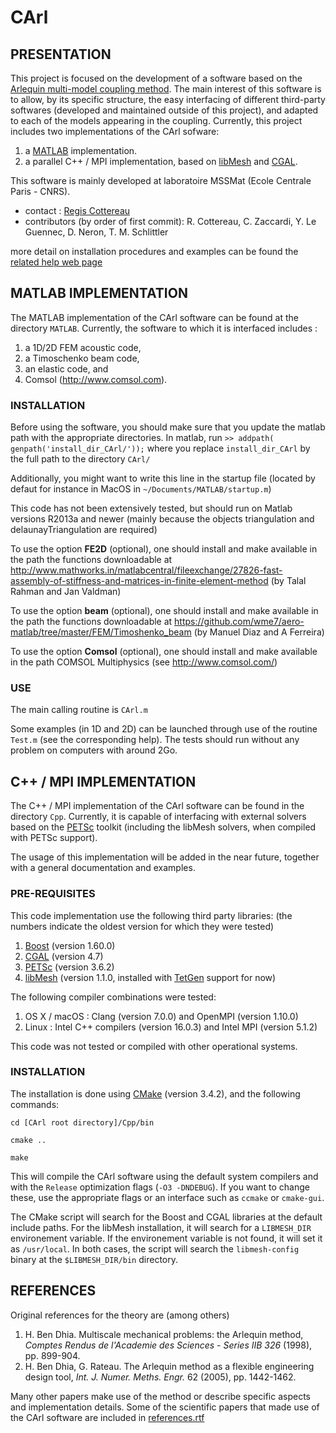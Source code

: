 # CArl

## PRESENTATION

This project is focused on the development of a software based on the [Arlequin multi-model coupling method](https://www.sciencedirect.com/science/article/pii/S0045782508003630). The main interest of this software is to allow, by its specific structure, the easy interfacing of different third-party softwares (developed and maintained outside of this project), and adapted to each of the models appearing in the coupling. Currently, this project includes two implementations of the CArl sofware:

1. a [MATLAB](http://www.mathworks.fr/products/matlab/) implementation.
2. a parallel C++ / MPI implementation, based on [libMesh](https://libmesh.github.io) and [CGAL](http://www.cgal.org).

This software is mainly developed at laboratoire MSSMat (Ecole Centrale Paris - CNRS).

* contact : [Regis Cottereau](mailto:regis.cottereau@ecp.fr)
* contributors (by order of first commit): R. Cottereau, C. Zaccardi, Y. Le Guennec, D. Neron, T. M. Schlittler

more detail on installation procedures and examples can be found the [related help web page](https://cottereau.github.io/CArl/)
## MATLAB IMPLEMENTATION

The MATLAB implementation of the CArl software can be found at the directory `MATLAB`. Currently, the software to which it is interfaced includes :

1. a 1D/2D FEM acoustic code,
1. a Timoschenko beam code, 
1. an elastic code, and 
1. Comsol (http://www.comsol.com).

### INSTALLATION

Before using the software, you should make sure that you update the matlab path with the appropriate directories. In matlab, run
`>> addpath( genpath('install_dir_CArl/'));`
where you replace `install_dir_CArl` by the full path to the directory `CArl/`

Additionally, you might want to write this line in the startup file (located by defaut for instance in MacOS in `~/Documents/MATLAB/startup.m`)

This code has not been extensively tested, but should run on Matlab versions R2013a and newer (mainly because the objects triangulation and delaunayTriangulation are required)

To use the option __FE2D__ (optional), one should install and make available in the path the functions downloadable at http://www.mathworks.in/matlabcentral/fileexchange/27826-fast-assembly-of-stiffness-and-matrices-in-finite-element-method (by Talal Rahman and Jan Valdman)

To use the option __beam__ (optional), one should install and make available in the path the functions downloadable at https://github.com/wme7/aero-matlab/tree/master/FEM/Timoshenko_beam (by Manuel Diaz and A Ferreira)

To use the option __Comsol__ (optional), one should install and make available in the path COMSOL Multiphysics (see http://www.comsol.com/)

### USE

The main calling routine is `CArl.m`

Some examples (in 1D and 2D) can be launched through use of the routine `Test.m` (see the corresponding help). The tests should run without any problem on computers with around 2Go.
 
## C++ / MPI IMPLEMENTATION

The C++ / MPI implementation of the CArl software can be found in the directory `Cpp`. Currently, it is capable of interfacing with external solvers based on the [PETSc](http://www.mcs.anl.gov/petsc/) toolkit (including the libMesh solvers, when compiled with PETSc support).

The usage of this implementation will be added in the near future, together with a general documentation and examples.

### PRE-REQUISITES

This code implementation use the following third party libraries: (the numbers indicate the oldest version for which they were tested)

1. [Boost](http://www.boost.org) (version 1.60.0)
1. [CGAL](http://www.cgal.org) (version 4.7)
1. [PETSc](http://www.mcs.anl.gov/petsc/) (version 3.6.2)
1. [libMesh](https://libmesh.github.io) (version 1.1.0, installed with [TetGen](http://wias-berlin.de/software/tetgen/) support for now)

The following compiler combinations were tested:

1. OS X / macOS : Clang (version 7.0.0) and OpenMPI (version 1.10.0)
1. Linux : Intel C++ compilers (version 16.0.3) and Intel MPI (version 5.1.2)

This code was not tested or compiled with other operational systems.

### INSTALLATION

The installation is done using [CMake](https://cmake.org) (version 3.4.2), and the following commands:

`cd [CArl root directory]/Cpp/bin`

`cmake ..`

`make`

This will compile the CArl software using the default system compilers and with the `Release` optimization flags (`-O3 -DNDEBUG`). If you want to change these, use the appropriate flags or an interface such as `ccmake` or `cmake-gui`.

The CMake script will search for the Boost and CGAL libraries at the default include paths. For the libMesh installation, it will search for a `LIBMESH_DIR` environement variable. If the environement variable is not found, it will set it as `/usr/local`. In both cases, the script will search the `libmesh-config` binary at the `$LIBMESH_DIR/bin` directory. 

## REFERENCES

Original references for the theory are (among others)

1. H. Ben Dhia. Multiscale mechanical problems: the Arlequin method, _Comptes Rendus de l'Academie des Sciences - Series IIB 326_ (1998), pp. 899-904.
1. H. Ben Dhia, G. Rateau. The Arlequin method as a flexible engineering design tool, _Int. J. Numer. Meths. Engr._ 62 (2005), pp. 1442-1462.

Many other papers make use of the method or describe specific aspects and implementation details. Some of the scientific papers that made use of the CArl software are included in [references.rtf](references.rtf)
